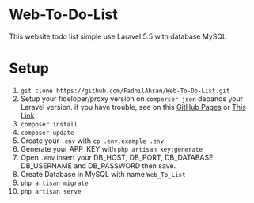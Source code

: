 # Web-To-Do-List

This website todo list simple use Laravel 5.5 with database MySQL

# Setup 

1. `git clone https://github.com/FadhilAhsan/Web-To-Do-List.git`
2. Setup your fideloper/proxy version on `comperser.json` depands your Laravel version. if you have trouble, see on this [GitHub Pages](https://github.com/fideloper/TrustedProxy) or [This Link](https://github.com/fideloper/TrustedProxy)
3. `composer install`
4. `composer update`
5. Create your `.env`  with `cp .env.example .env`
6. Generate your APP_KEY with `php artisan key:generate`
7. Open `.env` insert your DB_HOST, DB_PORT, DB_DATABASE, DB_USERNAME and DB_PASSWORD then save.
8. Create Database in MySQL with name `Web_To_List`
8. `php artisan migrate`
9. `php artisan serve` 





